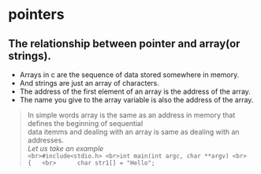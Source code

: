 # pointers
## The relationship between pointer and array(or strings).
* Arrays in c are the sequence of data stored somewhere in memory.
* And strings are just an array of characters.
* The address of the first element of an array is the address of the array.
* The name you give to the array variable is also the address of the array.
>In simple words array is the same as an address in memory that defines the beginning of sequential  
data itemms and dealing with an  array is  same as dealing with an addresses.
<br>_Let us take an example_
<br>`
<br>#include<stdio.h>
<br>int main(int argc, char **argv)
<br>  {  
<br>      char str1[] = "Hello";
`
